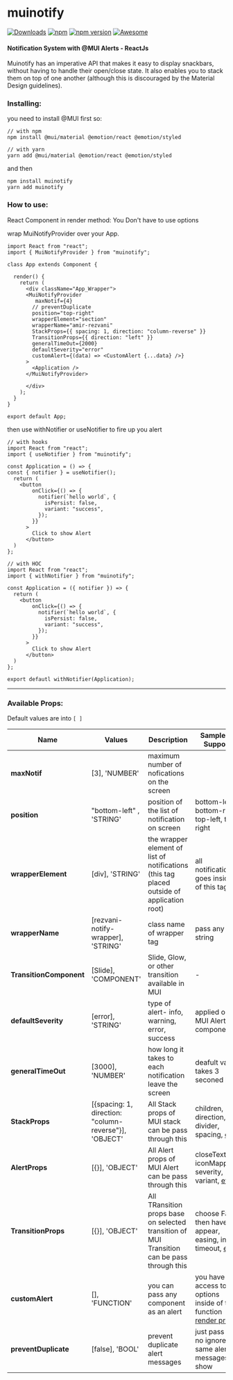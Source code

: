 # muinotify

<a href="https://www.npmjs.com/package/muinotify"><img alt="Downloads" src="http://img.shields.io/npm/dm/muinotify.svg"></a>
[![npm](https://img.shields.io/npm/dt/muinotify.svg)](https://www.npmjs.com/package/muinotify)
<a href="https://www.npmjs.com/package/muinotify"><img alt="npm version" src="https://badge.fury.io/js/muinotify.svg"></a>
[![Awesome](https://cdn.rawgit.com/sindresorhus/awesome/d7305f38d29fed78fa85652e3a63e154dd8e8829/media/badge.svg)](https://github.com/sindresorhus/awesome)

#### Notification System with @MUI Alerts - ReactJs

Muinotify has an imperative API that makes it easy to display snackbars, without having to handle their open/close state. It also enables you to stack them on top of one another (although this is discouraged by the Material Design guidelines).


### Installing:

you need to install @MUI first so:

```
// with npm
npm install @mui/material @emotion/react @emotion/styled

// with yarn
yarn add @mui/material @emotion/react @emotion/styled

```

and then

```
npm install muinotify
yarn add muinotify

```

### How to use:

React Component in render method:
You Don't have to use options

wrap MuiNotifyProvider over your App.

```
import React from "react";
import { MuiNotifyProvider } from "muinotify";

class App extends Component {

  render() {
    return (
      <div className="App_Wrapper">
      <MuiNotifyProvider
         maxNotif={4}
        // preventDuplicate
        position="top-right"
        wrapperElement="section"
        wrapperName="amir-rezvani"
        StackProps={{ spacing: 1, direction: "column-reverse" }}
        TransitionProps={{ direction: "left" }}
        generalTimeOut={2000}
        defaultSeverity="error"
        customAlert={(data) => <CustomAlert {...data} />}
      >
        <Application />
      </MuiNotifyProvider>

      </div>
    );
  }
}

export default App;
```

then use withNotifier or useNotifier to fire up you alert

```
// with hooks
import React from "react";
import { useNotifier } from "muinotify";

const Application = () => {
const { notifier } = useNotifier();
  return (
    <button
        onClick={() => {
          notifier(`hello world`, {
            isPersist: false,
            variant: "success",
          });
        }}
      >
        Click to show Alert
      </button>
  )
};
```

```
// with HOC
import React from "react";
import { withNotifier } from "muinotify";

const Application = ({ notifier }) => {
  return (
    <button
        onClick={() => {
          notifier(`hello world`, {
            isPersist: false,
            variant: "success",
          });
        }}
      >
        Click to show Alert
      </button>
  )
};

export defautl withNotifier(Application);
```

<hr>

### Available Props:

Default values are into `[ ]`

| Name                    | Values                                                | Description                                                                                 | Sample or Support                                                                                                  |
| ----------------------- | ----------------------------------------------------- | ------------------------------------------------------------------------------------------- | ------------------------------------------------------------------------------------------------------------------ |
| **maxNotif**            | [3], 'NUMBER'                                         | maximum number of nofications on the screen                                                 | <NotifierProvider maxNotif={4} />                                                                                  |
| **position**            | "bottom-left" , 'STRING'                              | position of the list of notification on screen                                              | bottom-left, bottom-right, top-left, top-right                                                                     |
| **wrapperElement**      | [div], 'STRING'                                       | the wrapper element of list of notifications (this tag placed outside of application root)  | all notification goes inside of this tag                                                                           |
| **wrapperName**         | [rezvani-notify-wrapper], 'STRING'                    | class name of wrapper tag                                                                   | pass any string                                                                                                    |
| **TransitionComponent** | [Slide], 'COMPONENT'                                  | Slide, Glow, or other transition available in MUI                                           | - <NotifierProvider TransitionComponent={Glow} />                                                                  |
| **defaultSeverity**     | [error], 'STRING'                                     | type of alert- info, warning, error, success                                                | applied on MUI Alert component                                                                                     |
| **generalTimeOut**      | [3000], 'NUMBER'                                      | how long it takes to each notification leave the screen                                     | deafult value takes 3 seconed long                                                                                 |
| **StackProps**          | [{spacing: 1, direction: "column-reverse"}], 'OBJECT' | All Stack props of MUI stack can be pass through this                                       | children, direction, divider, spacing, [etc](https://mui.com/api/stack/)..                                         |
| **AlertProps**          | [{}], 'OBJECT'                                        | All Alert props of MUI Alert can be pass through this                                       | closeText, iconMapping, severity, variant, [etc](https://mui.com/api/alert/).                                      |
| **TransitionProps**     | [{}], 'OBJECT'                                        | All TRansition props base on selected transition of MUI Transition can be pass through this | choose Fade then have appear, easing, in, timeout, [etc](https://mui.com/api/fade/).                               |
| **customAlert**         | [], 'FUNCTION'                                        | you can pass any component as an alert                                                      | you have access to all options inside of this function [render props](https://reactjs.org/docs/render-props.html). |
| **preventDuplicate**    | [false], 'BOOL'                                       | prevent duplicate alert messages                                                            | just pass this no ignore same alert messages to show                                                               |
